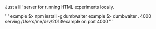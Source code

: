 Just a lil' server for running HTML experiments locally.

'''
example $> npm install -g dumbwaiter
example $> dumbwaiter . 4000
serving /Users/me/dev/2013/example on port 4000
'''